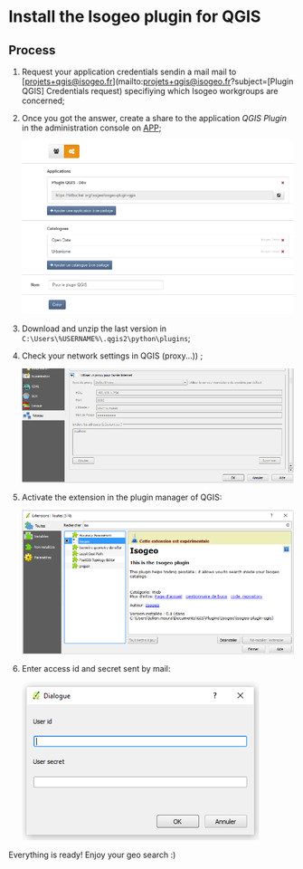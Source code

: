 # Install the Isogeo plugin for QGIS

## Process ###

1. Request your application credentials sendin a mail mail to [projets+qgis@isogeo.fr](mailto:projets+qgis@isogeo.fr?subject=[Plugin QGIS] Credentials request) specifiying which Isogeo workgroups are concerned;
2. Once you got the answer, create a share to the application *QGIS Plugin* in the administration console on [APP](https://app.isogeo.com);

    ![Create and configure a share](img/app_share_toPlugin.png)

3. Download and unzip the last version in `C:\Users\%USERNAME%\.qgis2\python\plugins`;
4. Check your network settings in QGIS (proxy...)) ;

    ![Set network preferences](img/qgis_install_network.png)

5. Activate the extension in the plugin manager of QGIS:

    ![Set network preferences](img/qgis_install_extension.png)

6. Enter access id and secret sent by mail:

    ![Prompt dialog to enter your application](../img/ui_auth_prompt.png)

Everything is ready!
Enjoy your geo search :)
